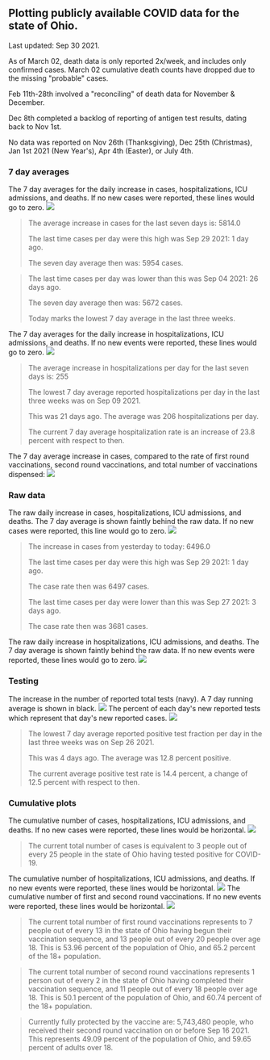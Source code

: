 ## Plotting publicly available COVID data for the state of Ohio. 

Last updated: Sep 30 2021. 

As of March 02, death data is only reported 2x/week, and includes only confirmed cases. March 02 cumulative death counts have dropped due to the missing "probable" cases.

Feb 11th-28th involved a "reconciling" of death data for November & December.

Dec 8th completed a backlog of reporting of antigen test results, dating back to Nov 1st.

No data was reported on Nov 26th (Thanksgiving), Dec 25th (Christmas), Jan 1st 2021 (New Year's), Apr 4th (Easter), or July 4th.
### 7 day averages
The 7 day averages for the daily increase in cases, hospitalizations, ICU admissions, and deaths. If no new cases were reported, these lines would go to zero.
![](7dayaverage_cases.png)

>The average increase in cases for the last seven days is: 5814.0
>
>The last time cases per day were this high was Sep 29 2021: 1 day ago.
>
>The seven day average then was: 5954 cases.

>
>The last time cases per day was lower than this was Sep 04 2021: 26 days ago.
>
>The seven day average then was: 5672 cases.
>
>Today marks the lowest 7 day average in the last three weeks.

The 7 day averages for the daily increase in hospitalizations, ICU admissions, and deaths. If no new events were reported, these lines would go to zero.
![](7dayaverage_hospital.png)

>The average increase in hospitalizations per day for the last seven days is: 255
>
>The lowest 7 day average reported hospitalizations per day in the last three weeks was on Sep 09 2021.
>
>This was 21 days ago. The average was 206 hospitalizations per day.
>
>The current 7 day average hospitalization rate is an increase of 23.8 percent with respect to then.

The 7 day average increase in cases, compared to the rate of first round vaccinations, second round vaccinations, and total number of vaccinations dispensed:
![](DailyVaccinationsCases.png)

### Raw data
The raw daily increase in cases, hospitalizations, ICU admissions, and deaths. The 7 day average is shown faintly behind the raw data. If no new cases were reported, this line would go to zero.
![](DailyCases.png)

>The increase in cases from yesterday to today: 6496.0 
>
>The last time cases per day were this high was Sep 29 2021: 1 day ago. 
>
>The case rate then was 6497 cases.
>
>The last time cases per day were lower than this was Sep 27 2021: 3 days ago. 
>
>The case rate then was 3681 cases.

The raw daily increase in hospitalizations, ICU admissions, and deaths. The 7 day average is shown faintly behind the raw data. If no new events were reported, these lines would go to zero.
![](DailyHospitalizations.png)

### Testing

The increase in the number of reported total tests (navy). A 7 day running average is shown in black.
![](DailyTests.png)
The percent of each day's new reported tests which represent that day's new reported cases.
![](percentpositive_tests.png)

>The lowest 7 day average reported positive test fraction per day in the last three weeks was on Sep 26 2021.
>
>This was 4 days ago. The average was 12.8 percent positive. 
>
>The current average positive test rate is 14.4 percent, a change of 12.5 percent with respect to then. 

### Cumulative plots
The cumulative number of cases, hospitalizations, ICU admissions, and deaths. If no new cases were reported, these lines would be horizontal.
![](Cases.png)

>The current total number of cases is equivalent to 3 people out of every 25 people in the state of Ohio having tested positive for COVID-19.

The cumulative number of hospitalizations, ICU admissions, and deaths. If no new events were reported, these lines would be horizontal.
![](Hospitalizations.png)
The cumulative number of first and second round vaccinations. If no new events were reported, these lines would be horizontal.
![](Vaccinations.png)

>The current total number of first round vaccinations represents to 7 people out of every 13 in the state of Ohio having begun their vaccination sequence, and 13 people out of every 20 people over age 18.
 >This is 53.96 percent of the population of Ohio, and 65.2 percent of the 18+ population.

>The current total number of second round vaccinations represents 1 person out of every 2 in the state of Ohio having completed their vaccination sequence, and 11 people out of every 18 people over age 18. 
>This is 50.1 percent of the population of Ohio, and 60.74 percent of the 18+ population.

>Currently fully protected by the vaccine are: 5,743,480 people, who received their second round vaccination on or before Sep 16 2021.
>This represents 49.09 percent of the population of Ohio, and 59.65 percent of adults over 18.

